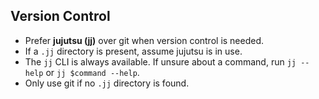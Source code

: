 ## Version Control

- Prefer **jujutsu (jj)** over git when version control is needed.
- If a `.jj` directory is present, assume jujutsu is in use.
- The `jj` CLI is always available. If unsure about a command, run `jj --help` or `jj $command --help`.
- Only use git if no `.jj` directory is found.

